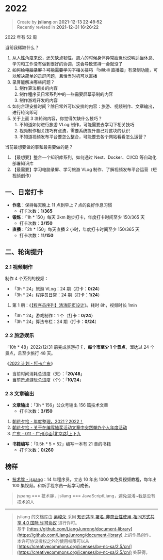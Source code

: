 2022
===

> Create by **jsliang** on **2021-12-13 22:49:52**  
> Recently revised in **2021-12-31 16:26:22**

2022 年有 52 周

当前我稀缺什么？

1. 从人性角度来说，还欠缺点韧性，周六的时候身体异常疲惫也说明适当休息、学习和工作没有做到很好的协调，这会导致坚持一会就没了
2. ~~如何给电脑录屏？可能需要学习下相关技巧~~ 「bilibili 直播姬」有录制功能，可以解决简单的录屏问题，且恰当时机可以直播
3. 录屏能解决哪些问题？
   1. 制作算法相关的内容
   2. 制作程序员日常系列中的一些需要屏幕录制的内容
   3. 制作游戏开发的内容
4. 如何合理安排时间？除日常外可以安排的内容：旅游、视频制作、文章输出，进行轮询即可
5. 关于上面 3 块轮询内容，你觉得欠缺什么技巧？
   1. 不知道如何进行旅游 VLog 制作，可能需要去学习下相关技巧
   2. 视频制作相关技巧有点渣，需要系统提升自己对这块的认识
   3. 不知道视频发布平台要怎么整合，可能要去各个网站看看怎么运营？

当前最想要做的事和最需要做的是？

1. 【最想要】整合一个知识库系列，如何通过 Next、Docker、CI/CD 等自动化部署知识库
2. 【最需要】学习电脑录屏、学习旅游 VLog 制作、了解视频发布平台运营（短视频创作）

## 一、日常打卡

* **作息**：保持每天晚上 11 点到早上 7 点的良好作息习惯
  * 打卡次数：**1/365**
* **锻炼**：「1h * 150」每天 3km 跑步打卡，年度打卡时间至少 150/365 天
  * 打卡次数：**3/150**
* **直播**：「2h * 150」每天直播 2 小时，年度打卡时间至少 150/365 天
  * 打卡次数：**11/150**

## 二、轮询提升

### 2.1 视频制作

制作 4 个系列的视频：

* 「3h * 24」旅游 VLog：24 期（打卡：**0/24**）
* 「3h * 24」程序员日常：24 期（打卡：**1/24**）

1. 第 1 期：《[【程序员序列】渣渣网页设计](https://www.bilibili.com/video/BV1mi4y1d7jH)》。耗时 8h，视频时长 1min

* 「3h * 24」游戏制作：1 个（打卡：**0/24**）
* 「3h * 24」算法专栏：24 期（打卡：**0/24**）

### 2.2 旅游娱乐

「10h * 48」2022/12/31 前完成旅游打卡，**每个市至少 1 个景点**，溜达过 24 个景点，且至少旅行 48 天。

《[2022 计划 - 打卡广东](https://github.com/LiangJunrong/document-library/blob/master/%E7%B3%BB%E5%88%97-%E4%B8%AA%E4%BA%BA%E7%94%9F%E6%B4%BB/%E6%97%85%E6%B8%B8/2022.md)》

* 当前时间消耗总进度（天）：「**20/48**」
* 当前景点游玩总进度（个）：「**10/24**」

### 2.3 文章输出

* **文章输出**：「3h * 156」公众号输出 156 篇技术文章
  * 打卡次数：**3/150**

1. [朝花夕拾 - 年度整理，2021？2022！](https://github.com/LiangJunrong/document-library/blob/master/%E7%B3%BB%E5%88%97-%E4%B8%AA%E4%BA%BA%E7%94%9F%E6%B4%BB/%E5%A4%A7%E4%BA%8B%E8%AE%B0%E5%BD%95/2021/2021-11-29.md)
2. [朝花夕拾 - 关于在编写抽奖活动文章中突然举办个人年度活动](https://github.com/LiangJunrong/document-library/blob/master/%E7%B3%BB%E5%88%97-%E4%B8%AA%E4%BA%BA%E7%94%9F%E6%B4%BB/%E5%A4%A7%E4%BA%8B%E8%AE%B0%E5%BD%95/2021/2021-12-20.md)
3. [广东 - 011 - 广州沙面|北京路|上下九](https://github.com/LiangJunrong/document-library/blob/master/%E7%B3%BB%E5%88%97-%E4%B8%AA%E4%BA%BA%E7%94%9F%E6%B4%BB/%E6%97%85%E6%B8%B8/%E5%B9%BF%E4%B8%9C-011-%E5%B9%BF%E5%B7%9E%E6%B2%99%E9%9D%A2.md)

* **书籍编写**：「0.5h * 5 * 52」编写一本有 21 章的书籍
  * 打卡次数：**0/260**

## 榜样

* [技术胖 - jspang](https://space.bilibili.com/165659472)：14 年程序员，立志 10 年出 1000 集免费视频教程，每年出 100 集视频。和新手程序员一起学习成长。

> jspang === 技术胖，jsliang === JavaScriptLiang，避免混淆~我是没有技术的人

---

> jsliang 的文档库由 [梁峻荣](https://github.com/LiangJunrong) 采用 [知识共享 署名-非商业性使用-相同方式共享 4.0 国际 许可协议](http://creativecommons.org/licenses/by-nc-sa/4.0/) 进行许可。<br/>基于 [https://github.com/LiangJunrong/document-library](https://github.com/LiangJunrong/document-library) 上的作品创作。<br/>本许可协议授权之外的使用权限可以从 [https://creativecommons.org/licenses/by-nc-sa/2.5/cn/](https://creativecommons.org/licenses/by-nc-sa/2.5/cn/) 处获得。
